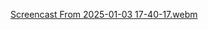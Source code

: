 
[Screencast From 2025-01-03 17-40-17.webm](https://github.com/user-attachments/assets/b4687c0a-f738-42e8-888d-003808a85d0f)
